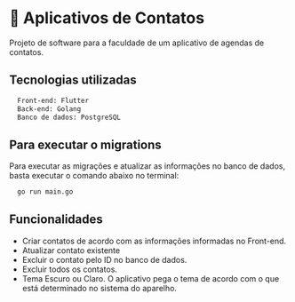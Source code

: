 
# 📲 Aplicativos de Contatos

Projeto de software para a faculdade de um aplicativo de agendas de contatos.


## Tecnologias utilizadas

```bash
  Front-end: Flutter
  Back-end: Golang
  Banco de dados: PostgreSQL
```

## Para executar o migrations

Para executar as migrações e atualizar as informações no banco de dados, basta executar o comando abaixo no terminal:

```bash
  go run main.go
```

## Funcionalidades

- Criar contatos de acordo com as informações informadas no Front-end.
- Atualizar contato existente
- Excluir o contato pelo ID no banco de dados.
- Excluir todos os contatos.
- Tema Escuro ou Claro. O aplicativo pega o tema de acordo com o que está determinado no sistema do aparelho.
